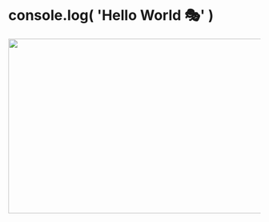 #                          console.log( 'Hello World 🎭' )

<p align="center">
<img  width="800" height="350" src="https://media.giphy.com/media/Lny6Rw04nsOOc/giphy.gif">
  </p>


